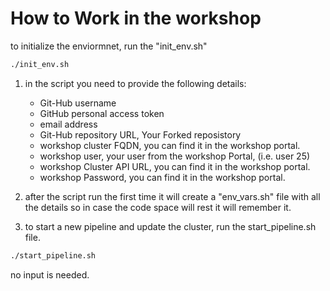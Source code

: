 # How to Work in the workshop

to initialize the enviormnet, run the "init_env.sh"

```Bash
./init_env.sh
```

1. in the script you need to provide the following details:

    - Git-Hub username
    - GitHub personal access token
    - email address
    - Git-Hub repository URL, Your Forked reposistory
    - workshop cluster FQDN, you can find it in the workshop portal.
    - workshop user, your user from the workshop Portal, (i.e. user 25)
    - workshop Cluster API URL, you can find it in the workshop portal.
    - workshop Password, you can find it in the workshop portal.

2. after the script run the first time it will create a "env_vars.sh" file with all the details so in case the code space will rest it will remember it.

3. to start a new pipeline and update the cluster, run the start_pipeline.sh file.

```Bash
./start_pipeline.sh
```

no input is needed.
